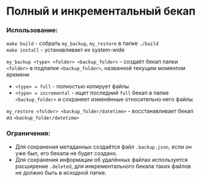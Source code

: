 # Полный и инкрементальный бекап

### Использование:

`make build` - собрать `my_backup`, `my_restore` в папке `./build`  
`make install` - устанавливает их system-wide  

`my_backup <type> <folder> <backup_folder>` - создаёт бекап папки `<folder>` в подпапке `<backup_folder>`, названной текущим моментом времени  
* `<type> = full` - полностью копирует файлы  
* `<type> = incremental` - ищет последний `full` бекап в папке `<backup_folder>` и сохраняет изменённые относительно него файлы  

`my_restore <folder> <backup_folder/datetime>` - восстанавливает бекап из `<backup_folder/datetime>`  

### Ограничения:
* Для сохранения метаданных создаётся файл `.backup.json`, если он уже был, его бекапа не будет создано.  
* Для сохранения информации об удалённых файлах используется расширение `.deleted`, для инкрементального бекапа таких файлов не должно быть в исходной папке.  